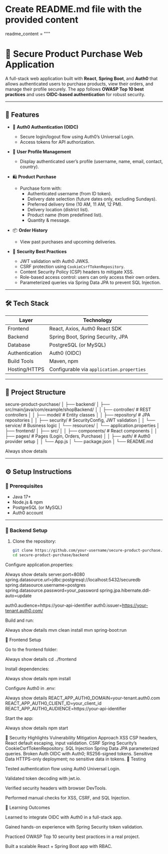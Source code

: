 # Create README.md file with the provided content

readme_content = """
# 🛒 Secure Product Purchase Web Application  
A full-stack web application built with **React**, **Spring Boot**, and **Auth0** that allows authenticated users to purchase products, view their orders, and manage their profile securely. The app follows **OWASP Top 10 best practices** and uses **OIDC-based authentication** for robust security.

---

## 🚀 Features  
- 🔑 **Auth0 Authentication (OIDC)**  
  - Secure login/logout flow using Auth0’s Universal Login.  
  - Access tokens for API authorization.  

- 👤 **User Profile Management**  
  - Display authenticated user’s profile (username, name, email, contact, country).  

- 🛍️ **Product Purchase**  
  - Purchase form with:  
    - Authenticated username (from ID token).  
    - Delivery date selection (future dates only, excluding Sundays).  
    - Preferred delivery time (10 AM, 11 AM, 12 PM).  
    - Delivery location (district list).  
    - Product name (from predefined list).  
    - Quantity & message.  

- 📦 **Order History**  
  - View past purchases and upcoming deliveries.  

- 🔐 **Security Best Practices**  
  - JWT validation with Auth0 JWKS.  
  - CSRF protection using `CookieCsrfTokenRepository`.  
  - Content Security Policy (CSP) headers to mitigate XSS.  
  - Role-based access control: users can only access their own orders.  
  - Parameterized queries via Spring Data JPA to prevent SQL Injection.  

---

## 🛠️ Tech Stack  
| Layer            | Technology                          |
|------------------|------------------------------------|
| Frontend         | React, Axios, Auth0 React SDK      |
| Backend          | Spring Boot, Spring Security, JPA  |
| Database         | PostgreSQL (or MySQL)              |
| Authentication   | Auth0 (OIDC)                       |
| Build Tools      | Maven, npm                         |
| Hosting/HTTPS    | Configurable via `application.properties` |

---

## 📂 Project Structure  
secure-product-purchase/
│
├── backend/
│ ├── src/main/java/com/example/shopBackend/
│ │ ├── controller/ # REST controllers
│ │ ├── model/ # Entity classes
│ │ ├── repository/ # JPA repositories
│ │ ├── security/ # SecurityConfig, JWT validation
│ │ └── service/ # Business logic
│ └── resources/
│ └── application.properties
│
├── frontend/
│ ├── src/
│ │ ├── components/ # React components
│ │ ├── pages/ # Pages (Login, Orders, Purchase)
│ │ ├── auth/ # Auth0 provider setup
│ │ └── App.js
│ └── package.json
│
└── README.md

Always show details

---


## ⚙️ Setup Instructions  

### 🔹 Prerequisites  
- Java 17+  
- Node.js & npm  
- PostgreSQL (or MySQL)  
- Auth0 account  

---


### 🔹 Backend Setup  
1. Clone the repository:  
   ```bash
   git clone https://github.com/your-username/secure-product-purchase.git
   cd secure-product-purchase/backend


Configure application.properties:

Always show details
server.port=8080
spring.datasource.url=jdbc:postgresql://localhost:5432/securedb
spring.datasource.username=postgres
spring.datasource.password=your_password
spring.jpa.hibernate.ddl-auto=update

auth0.audience=https://your-api-identifier
auth0.issuer=https://your-tenant.auth0.com/


Build and run:

Always show details
mvn clean install
mvn spring-boot:run

🔹 Frontend Setup

Go to the frontend folder:

Always show details
cd ../frontend


Install dependencies:

Always show details
npm install


Configure Auth0 in .env:

Always show details
REACT_APP_AUTH0_DOMAIN=your-tenant.auth0.com
REACT_APP_AUTH0_CLIENT_ID=your_client_id
REACT_APP_AUTH0_AUDIENCE=https://your-api-identifier


Start the app:

Always show details
npm start

🔐 Security Highlights
Vulnerability	Mitigation Approach
XSS	CSP headers, React default escaping, input validation.
CSRF	Spring Security’s CookieCsrfTokenRepository.
SQL Injection	Spring Data JPA parameterized queries.
Broken Auth	OIDC with Auth0; RS256-signed tokens.
Sensitive Data	HTTPS-only deployment; no sensitive data in tokens.
🧪 Testing

Tested authentication flow using Auth0 Universal Login.

Validated token decoding with jwt.io.

Verified security headers with browser DevTools.

Performed manual checks for XSS, CSRF, and SQL Injection.

📖 Learning Outcomes

Learned to integrate OIDC with Auth0 in a full-stack app.

Gained hands-on experience with Spring Security token validation.

Practiced OWASP Top 10 security best practices in a real project.

Built a scalable React + Spring Boot app with RBAC.
